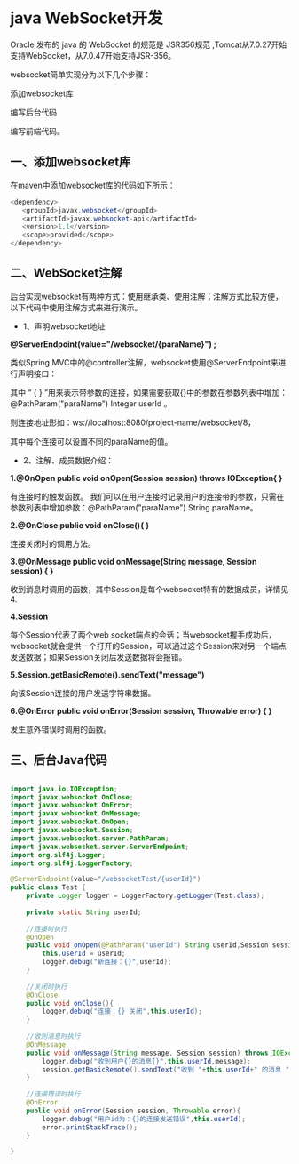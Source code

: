 
# java WebSocket开发

Oracle 发布的 java 的 WebSocket 的规范是 JSR356规范 ,Tomcat从7.0.27开始支持WebSocket，从7.0.47开始支持JSR-356。

websocket简单实现分为以下几个步骤：

添加websocket库

编写后台代码

编写前端代码。

## 一、添加websocket库

在maven中添加websocket库的代码如下所示：

```java
<dependency>
   <groupId>javax.websocket</groupId>
   <artifactId>javax.websocket-api</artifactId>
   <version>1.1</version>
   <scope>provided</scope>
</dependency>

```

## 二、WebSocket注解

后台实现websocket有两种方式：使用继承类、使用注解；注解方式比较方便，以下代码中使用注解方式来进行演示。

* 1、声明websocket地址

**@ServerEndpoint(value="/websocket/{paraName}") ;** 

类似Spring MVC中的@controller注解，websocket使用@ServerEndpoint来进行声明接口：

其中 “ { } ”用来表示带参数的连接，如果需要获取{}中的参数在参数列表中增加：@PathParam("paraName") Integer userId 。

则连接地址形如：ws://localhost:8080/project-name/websocket/8，

其中每个连接可以设置不同的paraName的值。

* 2、注解、成员数据介绍：

**1.@OnOpen
public void onOpen(Session session) throws IOException{ }** 

有连接时的触发函数。 我们可以在用户连接时记录用户的连接带的参数，只需在参数列表中增加参数：@PathParam("paraName") String paraName。

**2.@OnClose
public void onClose(){ }** 

连接关闭时的调用方法。

**3.@OnMessage
public void onMessage(String message, Session session) { }** 

收到消息时调用的函数，其中Session是每个websocket特有的数据成员，详情见4.

**4.Session** 

每个Session代表了两个web socket端点的会话；当websocket握手成功后，websocket就会提供一个打开的Session，可以通过这个Session来对另一个端点发送数据；如果Session关闭后发送数据将会报错。

**5.Session.getBasicRemote().sendText("message")** 

向该Session连接的用户发送字符串数据。

**6.@OnError
public void onError(Session session, Throwable error) { }** 

发生意外错误时调用的函数。


## 三、后台Java代码

```java

import java.io.IOException;
import javax.websocket.OnClose;
import javax.websocket.OnError;
import javax.websocket.OnMessage;
import javax.websocket.OnOpen;
import javax.websocket.Session;
import javax.websocket.server.PathParam;
import javax.websocket.server.ServerEndpoint;
import org.slf4j.Logger;
import org.slf4j.LoggerFactory;

@ServerEndpoint(value="/websocketTest/{userId}")
public class Test {
    private Logger logger = LoggerFactory.getLogger(Test.class);
    
    private static String userId;
    
    //连接时执行
    @OnOpen
    public void onOpen(@PathParam("userId") String userId,Session session) throws IOException{
        this.userId = userId;
        logger.debug("新连接：{}",userId);
    }
    
    //关闭时执行
    @OnClose
    public void onClose(){
        logger.debug("连接：{} 关闭",this.userId);
    }
    
    //收到消息时执行
    @OnMessage
    public void onMessage(String message, Session session) throws IOException {
        logger.debug("收到用户{}的消息{}",this.userId,message);
        session.getBasicRemote().sendText("收到 "+this.userId+" 的消息 "); //回复用户
    }
    
    //连接错误时执行
    @OnError
    public void onError(Session session, Throwable error){
        logger.debug("用户id为：{}的连接发送错误",this.userId);
        error.printStackTrace();
    }

}

```

